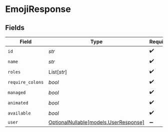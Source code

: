 # EmojiResponse


## Fields

| Field                                                              | Type                                                               | Required                                                           | Description                                                        |
| ------------------------------------------------------------------ | ------------------------------------------------------------------ | ------------------------------------------------------------------ | ------------------------------------------------------------------ |
| `id`                                                               | *str*                                                              | :heavy_check_mark:                                                 | N/A                                                                |
| `name`                                                             | *str*                                                              | :heavy_check_mark:                                                 | N/A                                                                |
| `roles`                                                            | List[*str*]                                                        | :heavy_check_mark:                                                 | N/A                                                                |
| `require_colons`                                                   | *bool*                                                             | :heavy_check_mark:                                                 | N/A                                                                |
| `managed`                                                          | *bool*                                                             | :heavy_check_mark:                                                 | N/A                                                                |
| `animated`                                                         | *bool*                                                             | :heavy_check_mark:                                                 | N/A                                                                |
| `available`                                                        | *bool*                                                             | :heavy_check_mark:                                                 | N/A                                                                |
| `user`                                                             | [OptionalNullable[models.UserResponse]](../models/userresponse.md) | :heavy_minus_sign:                                                 | N/A                                                                |